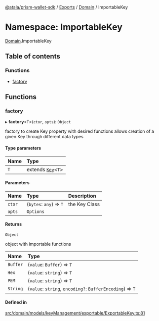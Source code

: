 [@atala/prism-wallet-sdk](../README.md) / [Exports](../modules.md) / [Domain](Domain.md) / ImportableKey

# Namespace: ImportableKey

[Domain](Domain.md).ImportableKey

## Table of contents

### Functions

- [factory](Domain.ImportableKey.md#factory)

## Functions

### factory

▸ **factory**\<`T`\>(`ctor`, `opts`): `Object`

factory to create Key property with desired functions
allows creation of a given Key through different data types

#### Type parameters

| Name | Type |
| :------ | :------ |
| `T` | extends [`Key`](../classes/Domain.Key.md)\<`T`\> |

#### Parameters

| Name | Type | Description |
| :------ | :------ | :------ |
| `ctor` | (`bytes`: `any`) => `T` | the Key Class |
| `opts` | `Options` |  |

#### Returns

`Object`

object with importable functions

| Name | Type |
| :------ | :------ |
| `Buffer` | (`value`: `Buffer`) => `T` |
| `Hex` | (`value`: `string`) => `T` |
| `PEM` | (`value`: `string`) => `T` |
| `String` | (`value`: `string`, `encoding?`: `BufferEncoding`) => `T` |

#### Defined in

[src/domain/models/keyManagement/exportable/ExportableKey.ts:81](https://github.com/hyperledger/identus-edge-agent-sdk-ts/blob/47157819fe5d19bccc5fcc542e98f32706bff6c2/src/domain/models/keyManagement/exportable/ExportableKey.ts#L81)
